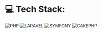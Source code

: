 # 💻 Tech Stack:
![PHP](https://img.shields.io/badge/php-%231572B6.svg?style=for-the-badge&logo=php&logoColor=white)
![LARAVEL](https://img.shields.io/badge/laravel-%231572B6.svg?style=for-the-badge&logo=laravel&logoColor=white) 
![SYMFONY](https://img.shields.io/badge/symfony-%231572B6.svg?style=for-the-badge&logo=symfony&logoColor=white) 
![CAKEPHP](https://img.shields.io/badge/cakephp-%231572B6.svg?style=for-the-badge&logo=cakephp&logoColor=white) 

